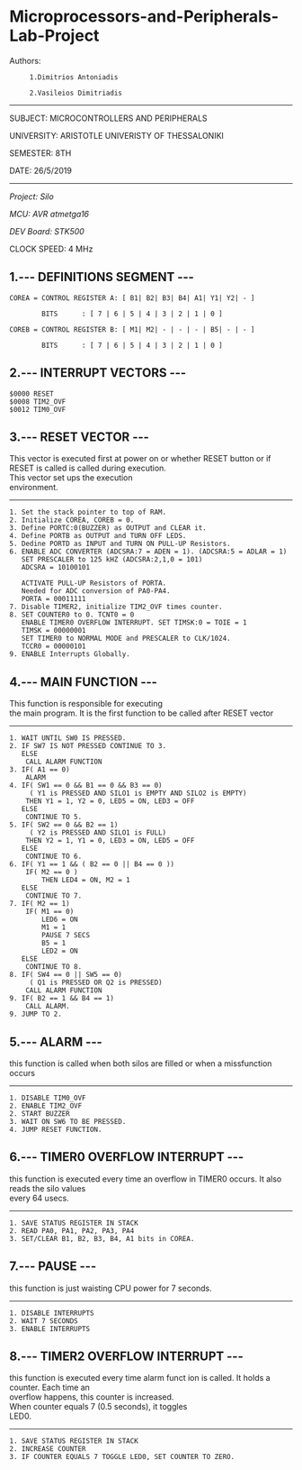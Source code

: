 # Microprocessors-and-Peripherals-Lab-Project

Authors: 
         
         1.Dimitrios Antoniadis
         
         2.Vasileios Dimitriadis


****************************

 SUBJECT:	MICROCONTROLLERS AND PERIPHERALS	

 UNIVERSITY:	ARISTOTLE UNIVERISTY OF THESSALONIKI	

 SEMESTER:	8TH					

 DATE:		26/5/2019				
****************************

*Project: Silo*

*MCU: AVR atmetga16*

*DEV Board: STK500*

					
CLOCK SPEED: 4 MHz

1.--- DEFINITIONS SEGMENT ---
------------------------------------------

	COREA = CONTROL REGISTER A: [ B1| B2| B3| B4| A1| Y1| Y2| - ]
	
			BITS      : [ 7 | 6 | 5 | 4 | 3 | 2 | 1 | 0 ]
	
	COREB = CONTROL REGISTER B: [ M1| M2| - | - | - | B5| - | - ]
	
			BITS      : [ 7 | 6 | 5 | 4 | 3 | 2 | 1 | 0 ]


2.--- INTERRUPT VECTORS ---
----------------------------------------

	$0000 RESET
	$0008 TIM2_OVF 
	$0012 TIM0_OVF

3.--- RESET VECTOR ---
------------------------------------------
 This vector is executed first at power 
 on or whether RESET button or if RESET 
 is called is called during execution.  
 This vector set ups the execution 	 
 environment.
 
------------------------------------------

	1. Set the stack pointer to top of RAM.
	2. Initialize COREA, COREB = 0.	
	3. Define PORTC:0(BUZZER) as OUTPUT and CLEAR it.
	4. Define PORTB as OUTPUT and TURN OFF LEDS.
	5. Dedine PORTD as INPUT and TURN ON PULL-UP Resistors.
	6. ENABLE ADC CONVERTER (ADCSRA:7 = ADEN = 1). (ADCSRA:5 = ADLAR = 1)
	   SET PRESCALER to 125 kHZ (ADCSRA:2,1,0 = 101)
	   ADCSRA = 10100101
	   
	   ACTIVATE PULL-UP Resistors of PORTA.
	   Needed for ADC conversion of PA0-PA4.
	   PORTA = 00011111
	7. Disable TIMER2, initialize TIM2_OVF times counter.
	8. SET COUNTER0 to 0. TCNT0 = 0
	   ENABLE TIMER0 OVERFLOW INTERRUPT. SET TIMSK:0 = TOIE = 1
	   TIMSK = 00000001
	   SET TIMER0 to NORMAL MODE and PRESCALER to CLK/1024.
	   TCCR0 = 00000101
	9. ENABLE Interrupts Globally.
	   
	   
4.--- MAIN FUNCTION ---
-------------------------------------------------
 This function is responsible for executing 	
 the main program. It is the first function	
 to be called after RESET vector		

-------------------------------------------------

	1. WAIT UNTIL SW0 IS PRESSED.
	2. IF SW7 IS NOT PRESSED CONTINUE TO 3.
	   ELSE
		CALL ALARM FUNCTION
	3. IF( A1 == 0)
		ALARM
	4. IF( SW1 == 0 && B1 == 0 && B3 == 0)
	     ( Y1 is PRESSED AND SILO1 is EMPTY AND SILO2 is EMPTY)
		THEN Y1 = 1, Y2 = 0, LED5 = ON, LED3 = OFF
	   ELSE
		CONTINUE TO 5.
	5. IF( SW2 == 0 && B2 == 1)
	     ( Y2 is PRESSED AND SILO1 is FULL)
		THEN Y2 = 1, Y1 = 0, LED3 = ON, LED5 = OFF
	   ELSE
		CONTINUE TO 6.
	6. IF( Y1 == 1 && ( B2 == 0 || B4 == 0 ))
		IF( M2 == 0 )
			THEN LED4 = ON, M2 = 1
	   ELSE
		CONTINUE TO 7.
	7. IF( M2 == 1)
		IF( M1 == 0)
			LED6 = ON
			M1 = 1
			PAUSE 7 SECS
			B5 = 1
			LED2 = ON
	   ELSE
		CONTINUE TO 8.
	8. IF( SW4 == 0 || SW5 == 0)
	     ( Q1 is PRESSED OR Q2 is PRESSED) 
		CALL ALARM FUNCTION
	9. IF( B2 == 1 && B4 == 1)
		CALL ALARM.
	9. JUMP TO 2.


5.--- ALARM ---
------------------------------------------------------
 this function is called when both silos are filled 
 or when a missfunction occurs			    

------------------------------------------------------
	1. DISABLE TIM0_OVF
	2. ENABLE TIM2_OVF
	2. START BUZZER
	3. WAIT ON SW6 TO BE PRESSED.
	4. JUMP RESET FUNCTION.


6.--- TIMER0 OVERFLOW INTERRUPT ---
----------------------------------------------------
 this function is executed every time an overflow 
 in TIMER0 occurs. It also reads the silo values  
 every 64 usecs.				   

----------------------------------------------------
	1. SAVE STATUS REGISTER IN STACK
	2. READ PA0, PA1, PA2, PA3, PA4
	3. SET/CLEAR B1, B2, B3, B4, A1 bits in COREA.


7.--- PAUSE ---
--------------------------------------
 this function is just waisting CPU 
 power for 7 seconds.		     

--------------------------------------
	1. DISABLE INTERRUPTS
	2. WAIT 7 SECONDS
	3. ENABLE INTERRUPTS
	

8.--- TIMER2 OVERFLOW INTERRUPT ---
----------------------------------------------------
 this function is executed every time alarm funct 
 ion is called. It holds a counter. Each time an  
 overflow happens, this counter is increased.     
 When counter equals 7 (0.5 seconds), it toggles  
 LED0. 					   

----------------------------------------------------
	1. SAVE STATUS REGISTER IN STACK
	2. INCREASE COUNTER
	3. IF COUNTER EQUALS 7 TOGGLE LED0, SET COUNTER TO ZERO.

